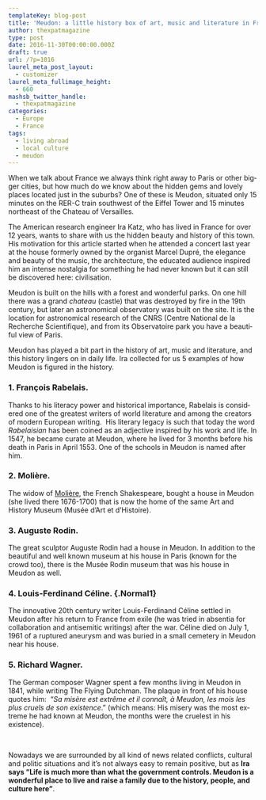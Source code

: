 ```yaml
---
templateKey: blog-post
title: 'Meudon: a little history box of art, music and literature in France'
author: thexpatmagazine
type: post
date: 2016-11-30T00:00:00.000Z
draft: true
url: /?p=1016
laurel_meta_post_layout:
  - customizer
laurel_meta_fullimage_height:
  - 660
mashsb_twitter_handle:
  - thexpatmagazine
categories:
  - Europe
  - France
tags:
  - living abroad
  - local culture
  - meudon
---
```


<p >
  <span lang="EN-US">When we talk about France we always think right away to Paris or other bigger cities, but how much do we know about the hidden gems and lovely places located just in the suburbs? One of these is Meudon, situated only </span><span lang="EN-US">15 minutes on the RER-C train southwest of the Eiffel Tower and 15 minutes northeast of the Chateau of Versailles.  </span>
</p>

<p >
  <span lang="EN-US">The American research engineer Ira Katz, who has lived in France for over 12 years, wants to share with us the hidden beauty and history of this town. His motivation for this article started when he attended a concert last year at the house formerly owned by the organist </span><span lang="EN-US">Marcel Dupré</span><span lang="EN-US">, the elegance and beauty of the music, the architecture, the educated audience inspired him an intense nostalgia for something he had never known but it can still be discovered here: civilisation. </span>
</p>

<p >
  <span lang="EN-US">Meudon is built on the hills with a forest and wonderful parks. On one hill there was a grand <em>chateau</em> (castle) that was destroyed by fire in the 19th century, but later an astronomical observatory was built on the site. It is the location for astronomical research of the CNRS (Centre National de la Recherche Scientifique), and from its Observatoire park you have a beautiful view of Paris. </span><span lang="EN-US"> </span>
</p>

<p >
  <span lang="EN-US">Meudon has played a bit part in the history of art, music and literature, and this history </span><span lang="EN-US">lingers on in daily life</span><span lang="EN-US">. Ira collected for us 5 examples of how Meudon is figured in the history. </span>
</p>

### 1. François Rabelais.

<p >
  <span lang="EN-US">Thanks to his literacy power and historical importance, </span><span lang="EN-US">Rabelais is </span><span lang="EN-US">considered one of the greatest writers of world literature and among the creators of modern European writing.  His literary legacy is such that today the word <i>Rabelaisian </i>has been coined as an adjective inspired by his work and life. In 1547, he became </span><span lang="EN-US">curate </span><span lang="EN-US">at </span><span lang="EN-US">Meudon</span><span lang="EN-US">, where he lived for 3 months before his death in Paris in April 1553. One of the schools in Meudon is named after him. </span>
</p>

### 2. Molière.

<p >
  <span lang="EN-US">The widow of </span><span lang="EN-US"><a href="https://en.wikipedia.org/wiki/Moli%C3%A8re">Molière</a></span><span lang="EN-US">, the French Shakespeare, bought a house in Meudon (she lived there 1676-1700) that is now the home of the same A</span><span lang="EN-US">rt and History Museum (Musée d&#8217;Art et d&#8217;Histoire)</span><span lang="EN-US">.</span>
</p>

### 3. Auguste Rodin.

<p >
  <span lang="EN-US">The great sculptor Auguste </span><span lang="EN-US">Rodin </span><span lang="EN-US">had a house in Meudon. In addition to the beautiful and well known museum at his house in Paris (known for the crowd too), there is the Musée Rodin museum that was his house in Meudon as well.  </span>
</p>

### 4. Louis-Ferdinand Céline. {.Normal1}

<span lang="EN-US">The innovative 20th century writer </span><span lang="EN-US">Louis-Ferdinand Céline </span><span lang="EN-US">settled in </span><span lang="EN-US">Meudon </span><span lang="EN-US">after his return to France from exile (he was tried in absentia for collaboration and antisemitic writings) after the war. Céline died on July 1, 1961 of a ruptured aneurysm and was buried in a small cemetery in Meudon near his house. </span>

### 5. Richard Wagner.

<p >
  <span lang="EN-US">The German composer </span><span lang="EN-US">Wagner spent a few months living in Meudon </span><span lang="EN-US">in 1841, while writing </span><span lang="EN-US">The Flying Dutchman</span><span lang="EN-US">. </span><span lang="FR">The plaque in front of his house quotes him: </span><span lang="FR"> “<em>Sa misère est extrême et il connaît, à Meudon, les mois les plus cruels de son existence</em>.” </span><span lang="EN-US">(which means: His misery was the most extreme he had known at Meudon, the months were the cruelest in his existence). </span>
</p>

&nbsp;

<p >
  <span lang="EN-US">Nowadays we are surrounded by all kind of news related conflicts, cultural and politic situations and it&#8217;s not always easy to remain positive, but as <strong>Ira says &#8220;Life is much more than what the government controls. Meudon is a wonderful place to live and raise a family due to the history, people, and culture here&#8221;</strong>. </span>
</p>
